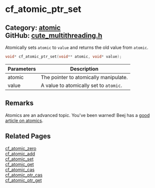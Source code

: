 # cf_atomic_ptr_set

Category: [atomic](https://github.com/RandyGaul/cute_framework/blob/master/docs/api_reference?id=atomic)  
GitHub: [cute_multithreading.h](https://github.com/RandyGaul/cute_framework/blob/master/include/cute_multithreading.h)  
---

Atomically sets `atomic` to `value` and returns the old value from `atomic`.

```cpp
void* cf_atomic_ptr_set(void** atomic, void* value);
```

Parameters | Description
--- | ---
atomic | The pointer to atomically manipulate.
value | A value to atomically set to `atomic`.

## Remarks

Atomics are an advanced topic. You've been warned! Beej has a [good article on atomics](https://beej.us/guide/bgc/html/split/chapter-atomics.html).

## Related Pages

[cf_atomic_zero](https://github.com/RandyGaul/cute_framework/blob/master/docs/atomic/cf_atomic_zero.md)  
[cf_atomic_add](https://github.com/RandyGaul/cute_framework/blob/master/docs/atomic/cf_atomic_add.md)  
[cf_atomic_set](https://github.com/RandyGaul/cute_framework/blob/master/docs/atomic/cf_atomic_set.md)  
[cf_atomic_get](https://github.com/RandyGaul/cute_framework/blob/master/docs/atomic/cf_atomic_get.md)  
[cf_atomic_cas](https://github.com/RandyGaul/cute_framework/blob/master/docs/atomic/cf_atomic_cas.md)  
[cf_atomic_ptr_cas](https://github.com/RandyGaul/cute_framework/blob/master/docs/atomic/cf_atomic_ptr_cas.md)  
[cf_atomic_ptr_get](https://github.com/RandyGaul/cute_framework/blob/master/docs/atomic/cf_atomic_ptr_get.md)  
